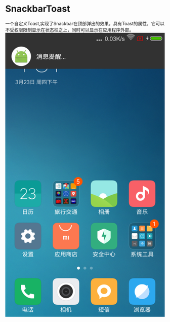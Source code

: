 # SnackbarToast
一个自定义Toast,实现了Snackbar在顶部弹出的效果，具有Toast的属性，它可以不受权限限制显示在状态栏之上，同时可以显示在应用程序外部。
![](https://github.com/ShenHaiyi/SnackbarToast/blob/master/screenshot.png)
